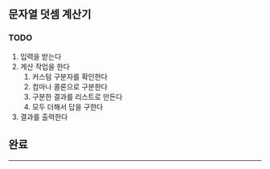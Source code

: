 ## 문자열 덧셈 계산기
### TODO
1. 입력을 받는다
2. 계산 작업을 한다
   1. 커스텀 구분자를 확인한다
   2. 컴마나 콜론으로 구분한다
   3. 구분한 결과를 리스트로 만든다
   4. 모두 더해서 답을 구한다
3. 결과를 출력한다

## 완료 

---